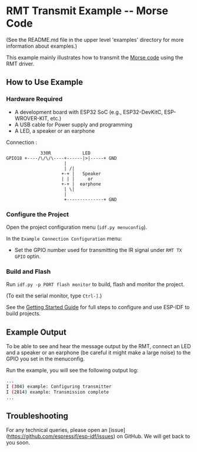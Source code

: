 # RMT Transmit Example -- Morse Code

(See the README.md file in the upper level 'examples' directory for more information about examples.)

This example mainly illustrates how to transmit the [Morse code](https://en.wikipedia.org/wiki/Morse_code) using the RMT driver.

## How to Use Example

### Hardware Required

* A development board with ESP32 SoC (e.g., ESP32-DevKitC, ESP-WROVER-KIT, etc.)
* A USB cable for Power supply and programming
* A LED, a speaker or an earphone

Connection :

```
             330R            LED     
GPIO18 +----/\/\/\----+------|>|-----+ GND
                      |    
                      | /|
                     +-+ |   Speaker
                     | | |     or
                     +-+ |  earphone
                      | \|
                      |
                      +--------------+ GND
```

### Configure the Project

Open the project configuration menu (`idf.py menuconfig`). 

In the `Example Connection Configuration` menu:

* Set the GPIO number used for transmitting the IR signal under `RMT TX GPIO` optin.

### Build and Flash

Run `idf.py -p PORT flash monitor` to build, flash and monitor the project.

(To exit the serial monitor, type ``Ctrl-]``.)

See the [Getting Started Guide](https://docs.espressif.com/projects/esp-idf/en/latest/get-started/index.html) for full steps to configure and use ESP-IDF to build projects.


## Example Output

To be able to see and hear the message output by the RMT, connect an LED and a speaker or an earphone (be careful it might make a large noise) to the GPIO you set in the menuconfig.

Run the example, you will see the following output log:

``` bash
...
I (304) example: Configuring transmitter
I (2814) example: Transmission complete
...
```

## Troubleshooting

For any technical queries, please open an [issue] (https://github.com/espressif/esp-idf/issues) on GitHub. We will get back to you soon.
